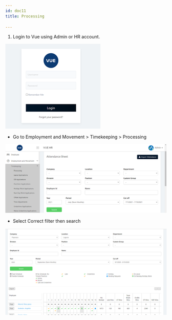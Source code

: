 ```yaml
---
id: doc11
title: Processing

---
```


1. Login to Vue using Admin or HR account. 

![alt-text](assets/Picture2.png)

* Go to Employment and Movement > Timekeeping > Processing

![alt-text](assets/16.png)

* Select Correct filter then search

![alt-text](assets/17.png)